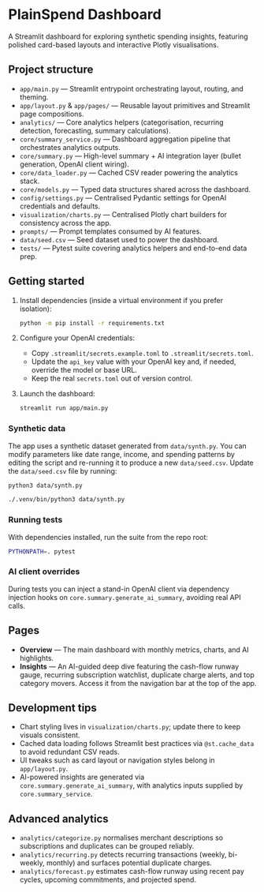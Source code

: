 # PlainSpend Dashboard

A Streamlit dashboard for exploring synthetic spending insights, featuring polished card-based layouts and interactive Plotly visualisations.

## Project structure

- `app/main.py` — Streamlit entrypoint orchestrating layout, routing, and theming.
- `app/layout.py` & `app/pages/` — Reusable layout primitives and Streamlit page compositions.
- `analytics/` — Core analytics helpers (categorisation, recurring detection, forecasting, summary calculations).
- `core/summary_service.py` — Dashboard aggregation pipeline that orchestrates analytics outputs.
- `core/summary.py` — High-level summary + AI integration layer (bullet generation, OpenAI client wiring).
- `core/data_loader.py` — Cached CSV reader powering the analytics stack.
- `core/models.py` — Typed data structures shared across the dashboard.
- `config/settings.py` — Centralised Pydantic settings for OpenAI credentials and defaults.
- `visualization/charts.py` — Centralised Plotly chart builders for consistency across the app.
- `prompts/` — Prompt templates consumed by AI features.
- `data/seed.csv` — Seed dataset used to power the dashboard.
- `tests/` — Pytest suite covering analytics helpers and end-to-end data prep.

## Getting started

1. Install dependencies (inside a virtual environment if you prefer isolation):

   ```bash
   python -m pip install -r requirements.txt
   ```

2. Configure your OpenAI credentials:

   - Copy `.streamlit/secrets.example.toml` to `.streamlit/secrets.toml`.
   - Update the `api_key` value with your OpenAI key and, if needed, override the model or base URL.
   - Keep the real `secrets.toml` out of version control.

3. Launch the dashboard:

   ```bash
   streamlit run app/main.py
   ```
### Synthetic data
The app uses a synthetic dataset generated from `data/synth.py`. You can modify parameters like date range, income, and spending patterns by editing the script and re-running it to produce a new `data/seed.csv`.
Update the `data/seed.csv` file by running:

```bash
python3 data/synth.py

./.venv/bin/python3 data/synth.py
```

### Running tests

With dependencies installed, run the suite from the repo root:

```bash
PYTHONPATH=. pytest
```

### AI client overrides

During tests you can inject a stand-in OpenAI client via dependency injection hooks on `core.summary.generate_ai_summary`, avoiding real API calls.

## Pages

- **Overview** — The main dashboard with monthly metrics, charts, and AI highlights.
- **Insights** — An AI-guided deep dive featuring the cash-flow runway gauge, recurring subscription watchlist, duplicate charge alerts, and top category movers. Access it from the navigation bar at the top of the app.

## Development tips

- Chart styling lives in `visualization/charts.py`; update there to keep visuals consistent.
- Cached data loading follows Streamlit best practices via `@st.cache_data` to avoid redundant CSV reads.
- UI tweaks such as card layout or navigation styles belong in `app/layout.py`.
- AI-powered insights are generated via `core.summary.generate_ai_summary`, with analytics inputs supplied by `core.summary_service`.

## Advanced analytics

- `analytics/categorize.py` normalises merchant descriptions so subscriptions and duplicates can be grouped reliably.
- `analytics/recurring.py` detects recurring transactions (weekly, bi-weekly, monthly) and surfaces potential duplicate charges.
- `analytics/forecast.py` estimates cash-flow runway using recent pay cycles, upcoming commitments, and projected spend.
